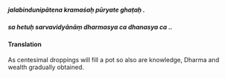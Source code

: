 ##### jalabindunipātena kramaśaḥ pūryate ghaṭaḥ .
##### sa hetuḥ sarvavidyānāṃ dharmasya ca dhanasya ca ..

#### Translation

As centesimal droppings will fill a pot so also are knowledge, Dharma and wealth gradually obtained.